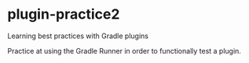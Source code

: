# plugin-practice2
Learning best practices with Gradle plugins

Practice at using the Gradle Runner in order to functionally test a plugin.

